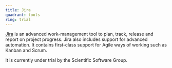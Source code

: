 ```yaml
---
title: Jira
quadrant: tools
ring: trial
---
```


[Jira](https://www.atlassian.com/software/jira) is an advanced work-management
tool to plan, track, release and report on project progress. Jira also includes
support for advanced automation. It contains first-class support for Agile
ways of working such as Kanban and Scrum.

It is currently under trial by the Scientific Software Group.

